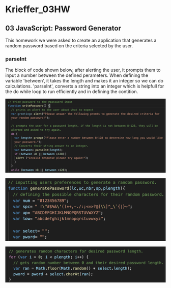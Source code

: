 # Krieffer_03HW
## 03 JavaScript: Password Generator
  This homework we were asked to create an application that generates a random password based on the criteria selected by the user. 

### parseInt
  The block of code shown below, after alerting the user, it prompts them to input a number between the defined perameters. When defining the variable 'between', it takes the length and makes it an integer so we can do calculations. 'parseInt', converts a string into an integer which is helpfull for the do while loop to run efficiently and in defining the contition. 

![alt text](https://github.com/Krieffer21/Krieffer_03HW/blob/master/03-Homework/Assets/ScreenShots/parseInt.png)






![alt text](https://github.com/Krieffer21/Krieffer_03HW/blob/master/03-Homework/Assets/ScreenShots/specialCharacters.png)






![alt text](https://github.com/Krieffer21/Krieffer_03HW/blob/master/03-Homework/Assets/ScreenShots/charAt.png)
